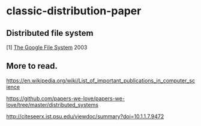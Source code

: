 # classic-distribution-paper

## Distributed file system
[1] [The Google File System](https://static.googleusercontent.com/media/research.google.com/zh-CN//archive/gfs-sosp2003.pdf) 2003

## More to read.
https://en.wikipedia.org/wiki/List_of_important_publications_in_computer_science

https://github.com/papers-we-love/papers-we-love/tree/master/distributed_systems

http://citeseerx.ist.psu.edu/viewdoc/summary?doi=10.1.1.7.9472


